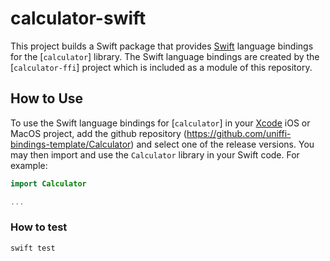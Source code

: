 # calculator-swift

This project builds a Swift package that provides [Swift] language bindings for the 
[`calculator`] library. The Swift language bindings are created by the [`calculator-ffi`] project which is included as a module of this repository. 

## How to Use

To use the Swift language bindings for [`calculator`] in your [Xcode] iOS or MacOS project, add the github repository (https://github.com/uniffi-bindings-template/Calculator) and select one of the release versions. You may then import and use the `Calculator` library in your Swift code. For example:

```swift
import Calculator

...

```

### How to test

```shell
swift test
```

[Swift]: https://developer.apple.com/swift/
[Xcode]: https://developer.apple.com/documentation/Xcode
